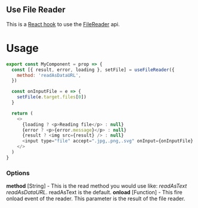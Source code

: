 ## Use File Reader

This is a [React hook](https://reactjs.org/docs/hooks-overview.html) to use the [FileReader](https://developer.mozilla.org/en-US/docs/Web/API/FileReader) api.

# Usage

```javascript
export const MyComponent = prop => {
  const [{ result, error, loading }, setFile] = useFileReader({
    method: 'readAsDataURL',
  })

  const onInputFile = e => {
    setFile(e.target.files[0])
  }

  return (
    <>
      {loading ? <p>Reading file</p> : null}
      {error ? <p>{error.message}</p> : null}
      {result ? <img src={result} /> : null}
      <input type="file" accept=".jpg,.png,.svg" onInput={onInputFile} />
    </>
  )
}
```

### Options

**method** [String] - This is the read method you would use like: _readAsText_ _readAsDataURL_. readAsText is the default.
**onload** [Function] - This fire onload event of the reader. This parameter is the result of the file reader.
